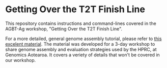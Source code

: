 # Getting Over the T2T Finish Line

This repository contains instructions and command-lines covered in the AGBT-Ag workshop, "Getting Over the T2T Finish Line".

For a more detailed, general genome assembly tutorial, please refer to [this excelent material](https://github.com/human-pangenomics/hprc-tutorials/tree/GA-workshop/assembly/genomics_aotearoa/pages). The material was developed for a 3-day workshop to share genome assembly and evaluation strategies used by the HPRC, at Genomics Aotearoa. It covers a veriety of details that won't be covered in our workshop.